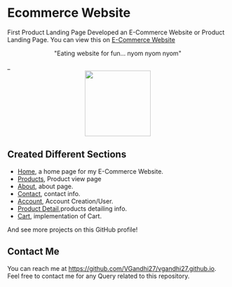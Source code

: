 # Ecommerce Website
First Product Landing Page
Developed an E-Commerce Website or Product Landing Page.
 You can view this on [E-Commerce Website](https://vgandhi27.github.io/Ecommerce/index.html)
 <p align="center">"Eating website for fun... nyom nyom nyom"</p>_

<div align="center" style="text-align:center; margin:auto;">
<img align="center" src="https://i.imgur.com/EgCvXyK.png" width="150"/>
</div>


## Created Different Sections
* [Home](https://vgandhi27.github.io/Ecommerce/index.html), a home page for my E-Commerce Website.
* [Products](https://vgandhi27.github.io/Ecommerce/products.html), Product view page
* [About](https://vgandhi27.github.io/Ecommerce/index.html#about), about page.
* [Contact](https://vgandhi27.github.io/Ecommerce/index.html#footer-id), contact info.
* [Account](https://vgandhi27.github.io/Ecommerce/account.html), Account Creation/User.
* [Product Detail](https://vgandhi27.github.io/Ecommerce/productdetail.html),products detailing info.
* [Cart](https://vgandhi27.github.io/Ecommerce/cart.html), implementation of Cart.

And see more projects on this GitHub profile!

## Contact Me

You can reach me at https://github.com/VGandhi27/vgandhi27.github.io. Feel free to contact me for any Query related to this repository.
